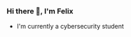<!---
felixhollitzer/felixhollitzer is a ✨ special ✨ repository because its `README.md` (this file) appears on your GitHub profile.
You can click the Preview link to take a look at your changes.
--->
### Hi there 👋, I'm Felix
- I'm currently a cybersecurity student